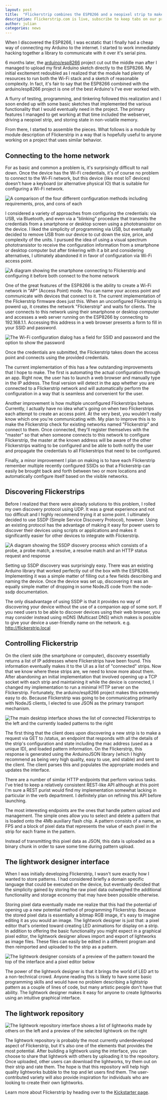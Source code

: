```yaml
---
layout: post
title:  "Flickerstrip combines the ESP8266 and a neopixel strip to make a graphical interface for building LED patterns."
description: Flickerstrip.com is live, subscribe to keep tabs on our progress!
author: julian
categories: news
---
```


When I discovered the ESP8266, I was ecstatic that I finally had a cheap way of connecting my Arduino to the internet. I started to work immediately hacking together a library to communicate with it over it's serial pins.

6 months later, the [arduino/esp8266](https://github.com/esp8266/Arduino) project cut out the middle man after I managed to upload my first Arduino sketch directly to the ESP8266. My initial excitement redoubled as I realized that the module had plenty of resources to run both the Wi-Fi stack and a sketch of reasonable complexity. In fact, it's fair to say that the ESP8266 combined with the arduino/esp8266 project is one of the best Arduino's I've ever worked with.

A flurry of testing, programming, and tinkering followed this realization and I soon ended up with some basic sketches that implemented the various functionality that I would eventually need in the project. The primary features I managed to get working at that time included the webserver, driving a neopixel strip, and storing state in non-volatile memory.

From there, I started to assemble the pieces. What follows is a module by module description of Flickerstrip in a way that is hopefully useful to anyone working on a project that uses similar behavior.

Connecting to the home network
---------------------

For as basic and common a problem is, it's surprisingly difficult to nail down. Once the device has the Wi-Fi credentials, it's of course no problem to connect to the Wi-Fi network, but this device (like most IoT devices) doesn't have a keyboard (or alternative physical IO) that is suitable for configuring a Wi-Fi network.

![A comparison of the four different configuration methods including requirements, pros, and cons of each](/resources/images/arduinoAngle/configurationComparison.png "Ultimately, configuring via Wi-Fi made the most sense to us")

I considered a variety of approaches from configuring the credentials: via USB, via Bluetooth, and even via a "blinking" procedure that transmits the credentials from a smartphone or desktop screen using a phototransistor on the device. I liked the simplicity of programming via USB, but eventually decided to remove USB from our device to cut down the size, price, and complexity of the units. I pursued the idea of using a visual spectrum phototransistor to receive the configuration information from a smartphone or desktop computer but after tinkering with it a bit and considering alternatives, I ultimately abandoned it in favor of configuration via Wi-Fi access point.

![A diagram showing the smartphone connecting to Flickerstrip and configuring it before both connect to the home network](/resources/images/arduinoAngle/wificonfiguration.png "Most of this process happens quickly and seamlessly without much user intervention")

One of the great features of the ESP8266 is the ability to create a Wi-Fi network in "AP" (Access Point) mode. You can name your access point and communicate with devices that connect to it. The current implementation of the Flickerstrip firmware does just this. When an unconfigured Flickerstrip is powerd up, it creates the network "Flickerstrip" and waits for clients. The user connects to this network using their smartphone or desktop computer and accesses a web server running on the ESP8266 by connecting to 192.168.1.1. Accessing this address in a web browser presents a form to fill in your SSID and password.

![The Wi-Fi configuration dialog has a field for SSID and password and the option to show the password](/resources/images/arduinoAngle/configureFlickerstrip.png "The dialog that's displayed when you connect to 192.168.1.1 on the Flickerstrip")

Once the credentials are submitted, the Flickerstrip takes down the access point and connects using the provided credentials.

The current implementation of this has a few outstanding improvements that I hope to make. The first is automating the actual configuration through an app. Right now, the user has to launch a web browser and manually type in the IP address. The final version will detect in the app whether you are connected to a Flickerstrip network and will automatically perform the configuration in a way that is seamless and convenient for the user.

Another improvement is how multiple unconfigured Flickerstrips behave. Currently, I actually have no idea what's going on when two Flickerstrips each attempt to create an access point. At the very best, you wouldn't really know which one you're communicating with. My plan to improve this is to make the Flickerstrip check for existing networks named "Flickerstrip" and connect to them. Once connected, they'll register themselves with the "master" so that when someone connects to this network to configure Flickerstrip, the master at the known address will be aware of the other Flickerstrips waiting to be configured and be able to both notify the user and propagate the credentials to all Flickerstrips that need to be configured.

Finally, a minor improvement I plan on making is to have each Flickerstrip remember multiple recently configured SSIDs so that a Flickerstrip can easily be brought back and forth between two or more locations and automatically configure itself based on the visible networks.

Discovering Flickerstrips
---------------------

Before I realized that there were already solutions to this problem, I rolled my own discovery protocol using UDP. It was a great experience and not too difficult and I highly recommend trying it at some point. I ultimately decided to use SSDP (Simple Service Discovery Protocol), however. Using an existing protocol has the advantage of making it easy for power users to discover their devices using scripts or applications and makes it significantly easier for other devices to integrate with Flickerstrip.

![A diagram showing the SSDP disovery process which consists of a probe, a probe match, a resolve, a resolve match and an HTTP status request and response](/resources/images/arduinoAngle/discovery.png "This discovery handshake is mostly taken care of by the SSDP library")

Setting up SSDP discovery was surprisingly easy. There was an existing Arduino library that worked perfectly out of the box with the ESP8266. Implementing it was a simple matter of filling out a few fields describing and naming the device. Once the device was set up, discovering it was an equally simple matter of dropping in some NodeJS code from the node-ssdp documentation.

The only disadvantage of using SSDP is that it provides no way of discovering your device without the use of a companion app of some sort. If you need users to be able to discover devices using their web browser, you may consider instead using mDNS (Multicast DNS) which makes is possible to give your device a user-friendly name on the network. e.g. http://flickerstrip.local

Controlling Flickerstrip
---------------------

On the client side (the smartphone or computer), discovery essentially returns a list of IP addresses where Flickerstrips have been found. This information eventually makes it to the UI as a list of "connected" strips. Now that we know where these strips are, we need to know more about them. After abandoning an initial implementation that involved opening up a TCP socket with each strip and maintaining it while the device is connected, I changed my implementation to run a minimal HTTP server on the Flickerstrip. Fortunately, the arduino/esp8266 project makes this extremely easy to do. Because Flickerstrip was going to be communicating primarily with NodeJS clients, I elected to use JSON as the primary transport mechanism.

![The main desktop interface shows the list of connected Flickerstrips to the left and the currently loaded patterns to the right](/resources/images/arduinoAngle/mainInterface.png "The Flickerstrip UI lets users control each strip and upload lightworks")

The first thing that the client does upon discovering a new strip is to make a request via GET to /status, an endpoint that responds with all the details of the strip's configuration and state including the mac address (used as a unique ID), and loaded pattern information. On the Flickerstrip, this response is generated using the ArduinoJSON library (which I highly recommend as being very high quality, easy to use, and stable) and sent to the client. The client parses this and populates the appropriate models and updates the interface.

There are a number of similar HTTP endpoints that perform various tasks. I've tried to keep a relatively consistent REST-like API although at this point I'm sure a REST purist would find my implementation somewhat lacking in particular in the verb department. I definitely plan on refining this API before launching.

The most interesting endpoints are the ones that handle pattern upload and management. The simple ones allow you to select and delete a pattern that is loaded onto the 4Mb auxiliary flash chip. A pattern consists of a name, an FPS and a block of pixel data that represents the value of each pixel in the strip for each frame in the pattern.

Instead of transmitting this pixel data as JSON, this data is uploaded as a binary chunk in order to save some time during pattern upload.

The lightwork designer interface
---------------------

When I was initially developing Flickerstrip, I wasn't sure exactly how I wanted to store patterns. I had considered briefly a domain specific language that could be executed on the device, but eventually decided that the simplicity gained by storing the raw pixel data outweighed the additional functionality and storage economy that may have been possible otherwise.

Storing pixel data eventually made me realize that this had the potential of opening up a new potential method of programming Flickerstrip. Because the stored pixel data is essentially a bitmap RGB image, it's easy to imagine editing it as you would an image. The lightwork designer is just that: a pixel editor that's oriented toward creating LED animations for display on a strip. In addition to offering the basic functionality you might expect in a graphical pixel editor, the lightwork designer allows import and export of lightworks as image files. These files can easily be edited in a different program and then reimported and uploaded to the strip as a pattern.

![The lightwork designer consists of a preview of the pattern toward the top of the interface and a pixel editor below](/resources/images/arduinoAngle/LightworkEditor.png "The lightwork editor allows users to easily create and edit animated patterns in a graphical interface")

The power of the lightwork designer is that it brings the world of LED art to a non-technical crowd. Anyone reading this is likely to have some basic programming skills and would have no problem describing a lightstrip pattern as a couple of lines of code, but many artistic people don't have that ability. The lightwork designer makes it easy for anyone to create lightworks using an intuitive graphical interface.

The lightwork repository
---------------------

![The lightwork repository interface shows a list of lightworks made by others on the left and a preview of the selected lightwork on the right](/resources/images/arduinoAngle/downloadLightworks.png "The lightwork repository provides discovery of light art created by others and an inspiration for future works")

The lightwork repository is probably the most currently underdeveloped aspect of Flickerstrip, but it's also one of the elements that provides the most potential. After building a lightwork using the interface, you can choose to share that lightwork with others by uploading it to the repository. Once uploaded, other users can download the lightworks, try them out on their strip and rate them. The hope is that this repository will help high quality lightworks bubble to the top and let users find them. The user-contributed variety will also provide inspiration for individuals who are looking to create their own lightworks.




Learn more about Flickerstrip by heading over to the [Kickstarter page](https://www.kickstarter.com/projects/hohmbody/1703842508?token=c141b3ff).

